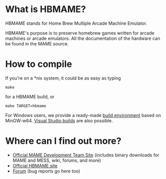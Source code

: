 What is HBMAME?
===============

HBMAME stands for Home Brew Multiple Arcade Machine Emulator.

HBMAME's purpose is to preserve homebrew games written for arcade machines or arcade emulators. All the documentation of the hardware can be found in the MAME source.

How to compile
==============

If you're on a *nix system, it could be as easy as typing

```
make
```

for a HBMAME build, or

```
make TARGET=hbmame
```

For Windows users, we provide a ready-made [build environment](http://mamedev.org/tools/) based on MinGW-w64. [Visual Studio builds](http://wiki.mamedev.org/index.php?title=Building_MAME_using_Microsoft_Visual_Studio_compilers) are also possible.

Where can I find out more?
==========================

* [Official MAME Development Team Site](http://mamedev.org/) (includes binary downloads for MAME and MESS, wiki, forums, and more)
* [Official HBMAME site](http://hbmame.1emulation.com/)
* [Forum](http://www.mameworld.info/ubbthreads/postlist.php?Cat=&Board=misfitmame) (bug reports go here too)
